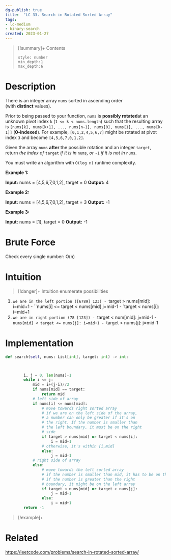```yaml
---
dg-publish: true
title:  "LC 33. Search in Rotated Sorted Array"
tags:
- lc-medium
- binary-search
created: 2023-01-27
---
```


>[!summary]+ Contents
>```toc
>style: number
>min_depth:1
>max_depth:6
>```

# Description
There is an integer array `nums` sorted in ascending order (with **distinct** values).

Prior to being passed to your function, `nums` is **possibly rotated**at an unknown pivot index `k` (`1 <= k < nums.length`) such that the resulting array is `[nums[k], nums[k+1], ..., nums[n-1], nums[0], nums[1], ..., nums[k-1]]` (**0-indexed**). For example, `[0,1,2,4,5,6,7]` might be rotated at pivot index `3` and become `[4,5,6,7,0,1,2]`.

Given the array `nums` **after** the possible rotation and an integer `target`, return _the index of_ `target` _if it is in_ `nums`_, or_ `-1` _if it is not in_ `nums`.

You must write an algorithm with `O(log n)` runtime complexity.

**Example 1:**

**Input:** nums = [4,5,6,7,0,1,2], target = 0
**Output:** 4

**Example 2:**

**Input:** nums = [4,5,6,7,0,1,2], target = 3
**Output:** -1

**Example 3:**

**Input:** nums = [1], target = 0
**Output:** -1
# Brute Force
Check every single number: O(n)
# Intuition

>[!danger]+ Intuition
>   enumerate possibilities
> 
1. `we are in the left portion ([6789] 123)
	    - `target > nums[mid]: i=mid+1
	    - ``nums[i] <= target < nums[mid] j=mid-1
	    - `target < nums[i]: i=mid+1
2. `we are in right portion (78 [123])
		- `target < num[mid]: j=mid-1
		- `nums[mid] < target <= nums[j]: i=mid+1
		- `target > nums[j]: j=mid-1

# Implementation
```python
def search(self, nums: List[int], target: int) -> int:

        

        i, j = 0, len(nums)-1
        while i <= j:
            mid = i+(j-i)//2
            if nums[mid] == target:
                return mid
            # left side of array
            if nums[i] <= nums[mid]:
                # move towards right sorted array
                # if we are on the left side of the array, 
                # a number can only be greater if it's on 
                # the right. If the number is smaller than 
                # the left boundary, it must be on the right
                # side
                if target > nums[mid] or target < nums[i]:
                    i = mid+1
                # otherwise, it's within [i,mid]
                else:
                    j = mid-1
            # right side of array
            else:
                # move towards the left sorted array
                # if the number is smaller than mid, it has to be on the left
                # if the number is greater than the right 
                # boundary, it might be on the left array
                if target < nums[mid] or target > nums[j]:
                    j = mid-1
                else:
                    i = mid+1
        return -1
```

>[!example]+ 


# Related
https://leetcode.com/problems/search-in-rotated-sorted-array/